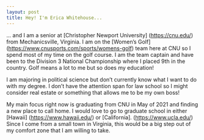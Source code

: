 ```yaml
---
layout: post
title: Hey! I'm Erica Whitehouse...
---
```


… and I am a senior at [Christopher Newport University] (https://cnu.edu/) from Mechanicsville, Virginia. 
I am on the [Women’s Golf] (https://www.cnusports.com/sports/womens-golf) team here at CNU so I spend most of my time on the golf course. 
I am the team captain and have been to the Division 3 National Championship where I placed 9th in the country. 
Golf means a lot to me but so does my education! 

I am majoring in political science but don’t currently know what I want to do with my degree.
I don’t have the attention span for law school so I might consider real estate or something that allows me to be my own boss! 

My main focus right now is graduating from CNU in May of 2021 and finding a new place to call home. 
I would love to go to graduate school in either [Hawaii] (https://www.hawaii.edu/) or [California]. (https://www.ucla.edu/) 
Since I come from a small town in Virginia, this would be a big step out of my comfort zone that I am willing to take. 



